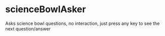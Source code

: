 # scienceBowlAsker
Asks science bowl questions, no interaction, just press any key to see the next question/answer
